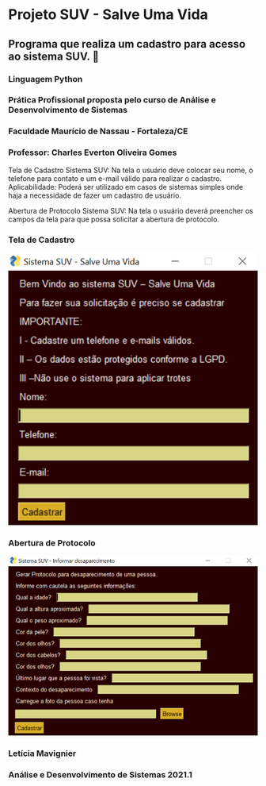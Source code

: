 # Projeto SUV - Salve Uma Vida

## Programa que realiza um cadastro para acesso ao sistema SUV. 📝

### Linguagem Python 

### Prática Profissional proposta pelo curso de Análise e Desenvolvimento de Sistemas
### Faculdade Maurício de Nassau - Fortaleza/CE
### Professor: Charles Everton Oliveira Gomes

Tela de Cadastro Sistema SUV: Na tela o usuário deve colocar seu nome, o telefone para contato e um e-mail válido para realizar o cadastro.
Aplicabilidade: Poderá ser utilizado em casos de sistemas simples onde haja a necessidade de fazer um cadastro de usuário.

Abertura de Protocolo Sistema SUV: Na tela o usuário deverá preencher os campos da tela para que possa solicitar a abertura de protocolo.


### Tela de Cadastro
![Tela de Cadastro](https://github.com/leticiamavignier/cadastro-sistema-suv/blob/main/tela%20de%20cadastro.PNG)

### Abertura de Protocolo
![Abertura de Protocolo](https://github.com/leticiamavignier/cadastro-sistema-suv/blob/main/Abertura%20de%20Protocolo.PNG)

### Letícia Mavignier
### Análise e Desenvolvimento de Sistemas 2021.1
